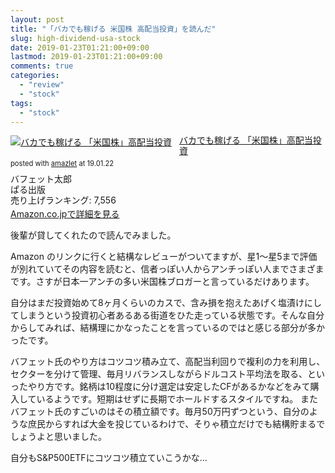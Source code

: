 ```yaml
---
layout: post
title: "「バカでも稼げる 米国株 高配当投資」を読んだ"
slug: high-dividend-usa-stock
date: 2019-01-23T01:21:00+09:00
lastmod: 2019-01-23T01:21:00+09:00
comments: true
categories:
  - "review"
  - "stock"
tags:
  - "stock"
---
```


<div class="amazlet-box" style="margin-bottom:0px;"><div class="amazlet-image" style="float:left;margin:0px 12px 1px 0px;"><a href="http://www.amazon.co.jp/exec/obidos/ASIN/4827211191/iriyaufo-22" name="amazletlink" target="_blank"><img src="https://images-fe.ssl-images-amazon.com/images/I/512GSbopLCL._SL160_.jpg" alt="バカでも稼げる 「米国株」高配当投資" style="border: none;" /></a></div><div class="amazlet-info" style="line-height:120%; margin-bottom: 10px"><div class="amazlet-name" style="margin-bottom:10px;line-height:120%"><a href="http://www.amazon.co.jp/exec/obidos/ASIN/4827211191/iriyaufo-22" name="amazletlink" target="_blank">バカでも稼げる 「米国株」高配当投資</a><div class="amazlet-powered-date" style="font-size:80%;margin-top:5px;line-height:120%">posted with <a href="http://www.amazlet.com/" title="amazlet" target="_blank">amazlet</a> at 19.01.22</div></div><div class="amazlet-detail">バフェット太郎 <br />ぱる出版 <br />売り上げランキング: 7,556<br /></div><div class="amazlet-sub-info" style="float: left;"><div class="amazlet-link" style="margin-top: 5px"><a href="http://www.amazon.co.jp/exec/obidos/ASIN/4827211191/iriyaufo-22" name="amazletlink" target="_blank">Amazon.co.jpで詳細を見る</a></div></div></div><div class="amazlet-footer" style="clear: left"></div></div>

後輩が貸してくれたので読んでみました。

Amazon のリンクに行くと結構なレビューがついてますが、星1〜星5まで評価が別れていてその内容を読むと、信者っぽい人からアンチっぽい人までさまざまです。さすが日本一アンチの多い米国株ブロガーと言っているだけあります。

自分はまだ投資始めて8ヶ月くらいのカスで、含み損を抱えたあげく塩漬けにしてしまうという投資初心者あるある街道をひた走っている状態です。そんな自分からしてみれば、結構理にかなったことを言っているのではと感じる部分が多かったです。

バフェット氏のやり方はコツコツ積み立て、高配当利回りで複利の力を利用し、セクターを分けて管理、毎月リバランスしながらドルコスト平均法を取る、といったやり方です。銘柄は10程度に分け選定は安定したCFがあるかなどをみて購入しているようです。短期はせずに長期でホールドするスタイルですね。
またバフェット氏のすごいのはその積立額です。毎月50万円ずつという、自分のような庶民からすれば大金を投じているわけで、そりゃ積立だけでも結構貯まるでしょうよと思いました。

自分もS&P500ETFにコツコツ積立ていこうかな...